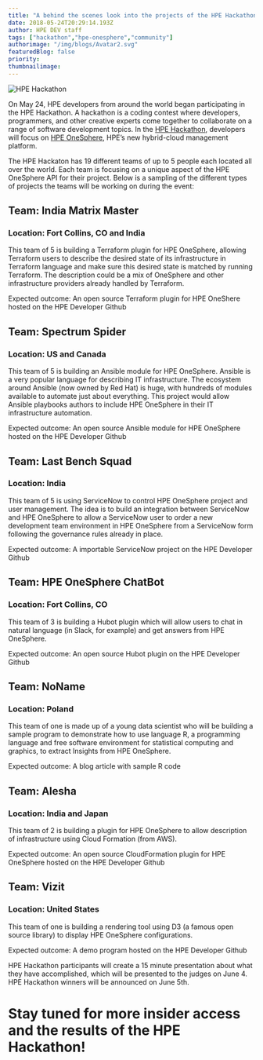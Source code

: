 ```yaml
---
title: "A behind the scenes look into the projects of the HPE Hackathon"
date: 2018-05-24T20:29:14.193Z
author: HPE DEV staff 
tags: ["hackathon","hpe-onesphere","community"]
authorimage: "/img/blogs/Avatar2.svg"
featuredBlog: false
priority:
thumbnailimage:
---
```

![HPE Hackathon](https://hpe-developer-portal.s3.amazonaws.com/uploads/media/2018/5/hpe-hackathon-3d-v1-1-1526997723888.jpg)

On May 24, HPE developers from around the world began participating in the HPE Hackathon. A hackathon is a coding contest where developers, programmers, and other creative experts come together to collaborate on a range of software development topics. In the [HPE Hackathon](/blog/psssst-ive-got-the-inside-scoop-on-the-upcoming-hpe-hackathon), developers will focus on [HPE OneSphere](https://www.hpe.com/us/en/solutions/cloud/hybrid-it-management.html), HPE’s new hybrid-cloud management platform.

The HPE Hackaton has 19 different teams of up to 5 people each located all over the world. Each team is focusing on a unique aspect of the HPE OneSphere API for their project. Below is a sampling of the different types of projects the teams will be working on during the event:

## Team: India Matrix Master
### Location: Fort Collins, CO and India
This team of 5 is building a Terraform plugin for HPE OneSphere, allowing Terraform users to describe the desired state of its infrastructure in Terraform language and make sure this desired state is matched by running Terraform. The description could be a mix of OneSphere and other infrastructure providers already handled by Terraform.

Expected outcome: An open source Terraform plugin for HPE OneShere hosted on the HPE Developer Github

## Team: Spectrum Spider
### Location: US and Canada
This team of 5 is building an Ansible module for HPE OneSphere. Ansible is a very popular language for describing IT infrastructure. The ecosystem around Ansible (now owned by Red Hat) is huge, with hundreds of modules available to automate just about everything. This project would allow Ansible playbooks authors to include HPE OneSphere in their IT infrastructure automation.

Expected outcome: An open source Ansible module for HPE OneSphere hosted on the HPE Developer Github

## Team: Last Bench Squad
### Location: India
This team of 5 is using ServiceNow to control HPE OneSphere project and user management. The idea is to build an integration between ServiceNow and HPE OneSphere to allow a ServiceNow user to order a new development team environment in HPE OneSphere from a ServiceNow form following the governance rules already in place.  

Expected outcome: A importable ServiceNow project on the HPE Developer Github

## Team: HPE OneSphere ChatBot
### Location: Fort Collins, CO
This team of 3 is building a Hubot plugin which will allow users to chat in natural language (in Slack, for example) and get answers from HPE OneSphere.

Expected outcome: An open source Hubot plugin on the HPE Developer Github

## Team: NoName
### Location: Poland
This team of one is made up of a young data scientist who will be building a sample program to demonstrate how to use language R, a programming language and free software environment for statistical computing and graphics, to extract Insights from HPE OneSphere.

Expected outcome: A blog article with sample R code

## Team: Alesha
### Location: India and Japan
This team of 2 is building a plugin for HPE OneSphere to allow description of infrastructure using Cloud Formation (from AWS).

Expected outcome: An open source CloudFormation plugin for HPE OneSphere hosted on the HPE Developer Github

## Team: Vizit
### Location: United States
This team of one is building a rendering tool using D3 (a famous open source library) to display HPE OneSphere configurations. 

Expected outcome: A demo program hosted on the HPE Developer Github

HPE Hackathon participants will create a 15 minute presentation about what they have accomplished, which will be presented to the judges on June 4. HPE Hackathon winners will be announced on June 5th. 

# Stay tuned for more insider access and the results of the HPE Hackathon!
